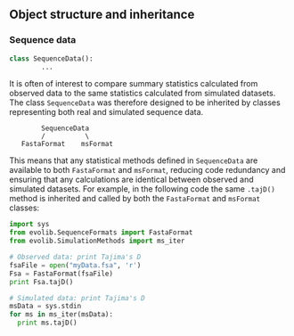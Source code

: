 ## Object structure and inheritance


### Sequence data
```python
class SequenceData():
        ...
```

It is often of interest to compare summary statistics calculated from observed data to the same statistics calculated from simulated datasets. The class ```SequenceData``` was therefore designed to be inherited by classes representing both real and simulated sequence data.
```
        SequenceData
        /          \
   FastaFormat    msFormat
```
This means that any statistical methods defined in ```SequenceData``` are available to both ```FastaFormat``` and ```msFormat```, reducing code redundancy and ensuring that any calculations are identical between observed and simulated datasets. For example, in the following code the same ```.tajD()``` method is inherited and called by both the ```FastaFormat``` and ```msFormat``` classes:
```python
import sys
from evolib.SequenceFormats import FastaFormat
from evolib.SimulationMethods import ms_iter

# Observed data: print Tajima's D
fsaFile = open("myData.fsa", 'r')
Fsa = FastaFormat(fsaFile)
print Fsa.tajD()

# Simulated data: print Tajima's D
msData = sys.stdin
for ms in ms_iter(msData):
  print ms.tajD()
```
